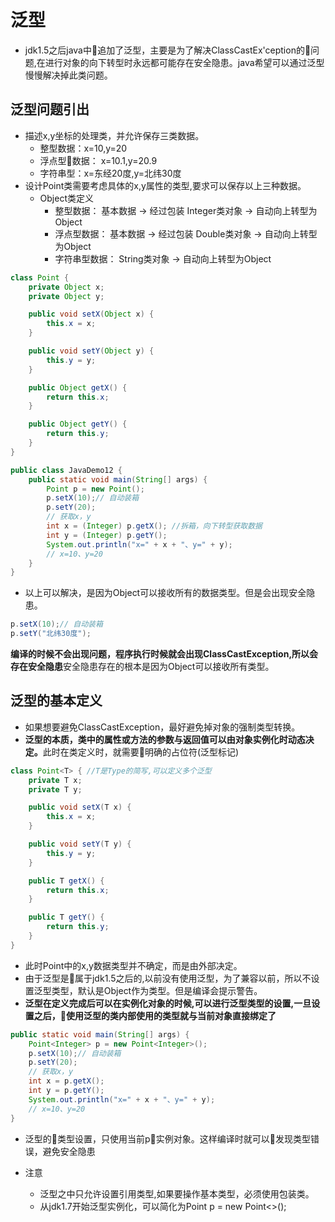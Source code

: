# 泛型

* jdk1.5之后java中追加了泛型，主要是为了解决ClassCastEx'ception的问题,在进行对象的向下转型时永远都可能存在安全隐患。java希望可以通过泛型慢慢解决掉此类问题。

## 泛型问题引出

* 描述x,y坐标的处理类，并允许保存三类数据。
    * 整型数据：x=10,y=20
    * 浮点型数据： x=10.1,y=20.9
    * 字符串型：x=东经20度,y=北纬30度
* 设计Point类需要考虑具体的x,y属性的类型,要求可以保存以上三种数据。
    * Object类定义
        * 整型数据： 基本数据 -> 经过包装 Integer类对象 -> 自动向上转型为Object
        * 浮点型数据： 基本数据 -> 经过包装 Double类对象 -> 自动向上转型为Object
        * 字符串型数据：  String类对象 -> 自动向上转型为Object

```java
class Point {
    private Object x;
    private Object y;

    public void setX(Object x) {
        this.x = x;
    }

    public void setY(Object y) {
        this.y = y;
    }

    public Object getX() {
        return this.x;
    }

    public Object getY() {
        return this.y;
    }
}

public class JavaDemo12 {
    public static void main(String[] args) {
        Point p = new Point();
        p.setX(10);// 自动装箱
        p.setY(20);
        // 获取x，y
        int x = (Integer) p.getX(); //拆箱，向下转型获取数据
        int y = (Integer) p.getY();
        System.out.println("x=" + x + "、y=" + y);
        // x=10、y=20
    }
}
```

* 以上可以解决，是因为Object可以接收所有的数据类型。但是会出现安全隐患。

```java
p.setX(10);// 自动装箱
p.setY("北纬30度");
```
<strong>编译的时候不会出现问题，程序执行时候就会出现ClassCastException,所以会存在安全隐患</strong>安全隐患存在的根本是因为Object可以接收所有类型。

## 泛型的基本定义

* 如果想要避免ClassCastException，最好避免掉对象的强制类型转换。
* <strong color='red'>泛型的本质，类中的属性或方法的参数与返回值可以由对象实例化时动态决定。</strong>此时在类定义时，就需要明确的占位符(泛型标记)

```java
class Point<T> { //T是Type的简写,可以定义多个泛型
    private T x;
    private T y;

    public void setX(T x) {
        this.x = x;
    }

    public void setY(T y) {
        this.y = y;
    }

    public T getX() {
        return this.x;
    }

    public T getY() {
        return this.y;
    }
}
```

* 此时Point中的x,y数据类型并不确定，而是由外部决定。
* 由于泛型是属于jdk1.5之后的,以前没有使用泛型，为了兼容以前，所以不设置泛型类型，默认是Object作为类型。但是编译会提示警告。
* <strong>泛型在定义完成后可以在实例化对象的时候,可以进行泛型类型的设置,一旦设置之后，使用泛型的类内部使用的类型就与当前对象直接绑定了</strong>

```java
public static void main(String[] args) {
    Point<Integer> p = new Point<Integer>();
    p.setX(10);// 自动装箱
    p.setY(20);
    // 获取x，y
    int x = p.getX();
    int y = p.getY();
    System.out.println("x=" + x + "、y=" + y);
    // x=10、y=20
}
```

* 泛型的类型设置，只使用当前p实例对象。这样编译时就可以发现类型错误，避免安全隐患

* 注意
    * 泛型之中只允许设置引用类型,如果要操作基本类型，必须使用包装类。
    * 从jdk1.7开始泛型实例化，可以简化为Point<Integer> p = new Point<>();
